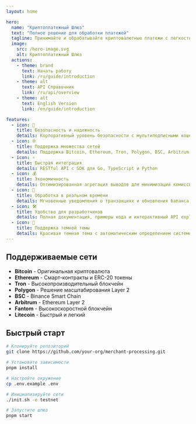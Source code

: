 ```yaml
---
layout: home

hero:
  name: "Криптоплатежный Шлюз"
  text: "Полное решение для обработки платежей"
  tagline: Принимайте и обрабатывайте криптовалютные платежи с легкостью
  image:
    src: /hero-image.svg
    alt: Криптоплатежный Шлюз
  actions:
    - theme: brand
      text: Начать работу
      link: /ru/guide/introduction
    - theme: alt
      text: API Справочник
      link: /ru/api/overview
    - theme: alt
      text: English Version
      link: /en/guide/introduction

features:
  - icon: 🔐
    title: Безопасность и надежность
    details: Корпоративный уровень безопасности с мультиподписными кошельками и продвинутым шифрованием
  - icon: 🌐
    title: Поддержка множества сетей
    details: Поддержка Bitcoin, Ethereum, Tron, Polygon, BSC, Arbitrum, Fantom и Litecoin
  - icon: ⚡
    title: Быстрая интеграция
    details: RESTful API с SDK для Go, TypeScript и Python
  - icon: 💰
    title: Экономичность
    details: Оптимизированная агрегация выводов для минимизации комиссий
  - icon: 🔄
    title: Обработка в реальном времени
    details: Мгновенные уведомления о транзакциях и обновления баланса в реальном времени
  - icon: 🛠️
    title: Удобство для разработчиков
    details: Полная документация, примеры кода и интерактивный API explorer
  - icon: 🌙
    title: Поддержка темной темы
    details: Красивая темная тема с автоматическим определением системных настроек и ручным переключением
---
```


## Поддерживаемые сети

- **Bitcoin** - Оригинальная криптовалюта
- **Ethereum** - Смарт-контракты и ERC-20 токены  
- **Tron** - Высокопроизводительный блокчейн
- **Polygon** - Решение масштабирования Layer 2
- **BSC** - Binance Smart Chain
- **Arbitrum** - Ethereum Layer 2
- **Fantom** - Высокоскоростной блокчейн
- **Litecoin** - Быстрый и легкий

## Быстрый старт

```bash
# Клонируйте репозиторий
git clone https://github.com/your-org/merchant-processing.git

# Установите зависимости
pnpm install

# Настройте окружение
cp .env.example .env

# Инициализируйте сети
./init.sh -e testnet

# Запустите шлюз
pnpm start
```

<style>
.network-grid {
  display: grid;
  grid-template-columns: repeat(auto-fit, minmax(120px, 1fr));
  gap: 1rem;
  margin: 2rem 0;
}

.network-item {
  display: flex;
  flex-direction: column;
  align-items: center;
  padding: 1rem;
  border: 1px solid var(--vp-c-border);
  border-radius: 8px;
  transition: all 0.3s ease;
}

.network-item:hover {
  border-color: var(--vp-c-brand);
  transform: translateY(-2px);
}

.network-item img {
  width: 48px;
  height: 48px;
  margin-bottom: 0.5rem;
}

.network-item span {
  font-weight: 500;
  color: var(--vp-c-text-1);
}
</style> 